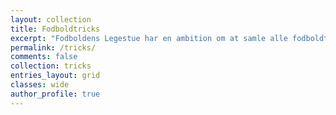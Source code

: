 ```yaml
---
layout: collection
title: Fodboldtricks
excerpt: "Fodboldens Legestue har en ambition om at samle alle fodboldtricks i verden."
permalink: /tricks/
comments: false
collection: tricks
entries_layout: grid
classes: wide
author_profile: true
---
```

